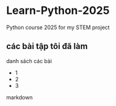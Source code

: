 # Learn-Python-2025
Python course 2025 for my STEM project

## các bài tập tôi đã làm
danh sách các bài  
* 1
* 2
* 3

markdown